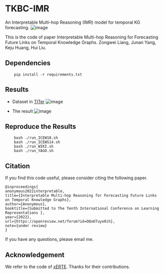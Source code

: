 # TKBC-IMR

An Interpretable Multi-hop Reasoning (IMR) model for temporal KG forecasting.
![image](https://user-images.githubusercontent.com/49195527/143236285-d4c3d02e-4d4c-439e-987e-93e93cffeed3.png)


This is the code of paper Interpretable Multi-hop Reasoning for Forecasting Future Links on Temporal Knowledge Graphs. Zongwei Liang, Junan Yang, Keju Huang, Hui Liu.

## Dependencies
<!-- 库版本 -->
        pip install -r requirements.txt

## Results
* Dataset in [TITer](https://github.com/JHL-HUST/TITer/)
![image](https://user-images.githubusercontent.com/49195527/143236179-683bdfb2-abe2-406f-9128-6d72a6d9fce0.png)

* The result
![image](https://user-images.githubusercontent.com/49195527/143236076-a01827ee-a42c-4355-ab08-0ebc8902f140.png)


## Reproduce the Results

        bash ./run_ICEW18.sh
        bash ./run_ICEWS14.sh
        bash ./run_WIKI.sh
        bash ./run_YAGO.sh


## Citation
If you find this code useful, please consider citing the following paper.

    @inproceedings{
    anonymous2022interpretable,
    title={Interpretable Multi-hop Reasoning for Forecasting Future Links on Temporal Knowledge Graphs},
    author={Anonymous},
    booktitle={Submitted to The Tenth International Conference on Learning Representations },
    year={2022},
    url={https://openreview.net/forum?id=OQo6Tuyo0ih},
    note={under review}
    }
If you have any questions, please email me.

## Acknowledgement
We refer to the code of [xERTE](https://github.com/TemporalKGTeam/xERTE). Thanks for their contributions.

